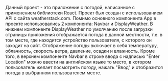 Данный проект - это приложение с погодой, написанное с применением библиотеки React. Проект был создан с использованием
API с сайта weatherstack.com. 
Помимо основного компонента App в проекте использовались 2 компонента: Navbar и DisplayWeather. В нижнем компоненте 
DisplayWeather по умолчанию после загрузки страницы приложения отображается погода в данной местности, т.е. 
в том месте, где находится устройство пользователя, с которого он заходит на сайт. Отображение погоды включает 
в себя температуру, облачность, скорость ветра, давление, осадки и влажность.
Кроме того, в верхнем компоненте Navbar в строке ввода с надписью "Enter Location" можно ввести на английском языке то место, 
в котором пользователь желает посмотреть погоду, нажать "Ввод" и отобразится погода в выбранном пользователем месте.
